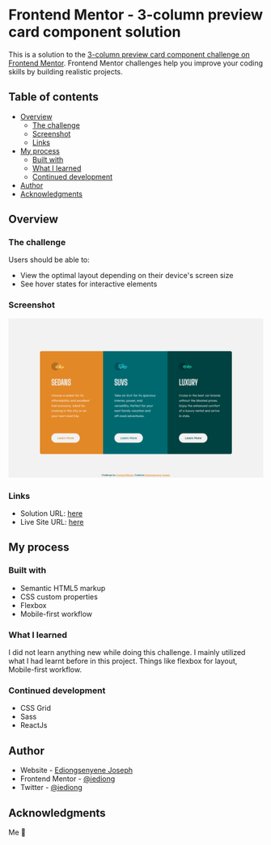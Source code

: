 # Frontend Mentor - 3-column preview card component solution

This is a solution to the [3-column preview card component challenge on Frontend Mentor](https://www.frontendmentor.io/challenges/3column-preview-card-component-pH92eAR2-). Frontend Mentor challenges help you improve your coding skills by building realistic projects. 

## Table of contents

- [Overview](#overview)
  - [The challenge](#the-challenge)
  - [Screenshot](#screenshot)
  - [Links](#links)
- [My process](#my-process)
  - [Built with](#built-with)
  - [What I learned](#what-i-learned)
  - [Continued development](#continued-development)
- [Author](#author)
- [Acknowledgments](#acknowledgments)


## Overview
### The challenge

Users should be able to:

- View the optimal layout depending on their device's screen size
- See hover states for interactive elements

### Screenshot

![screenshot of the desktop view](assets/screenshots/screenshot.png)

### Links

- Solution URL: [here](https://www.frontendmentor.io/solutions/mobilefirst-with-flexbox-Az2hNyht0)
- Live Site URL: [here](https://iediong.github.io/3-column-preview-card-component/)

## My process

### Built with

- Semantic HTML5 markup
- CSS custom properties
- Flexbox
- Mobile-first workflow

### What I learned

I did not learn anything new while doing this challenge. I mainly utilized what I had learnt before in this project. Things like flexbox for layout, Mobile-first workflow.


### Continued development

- CSS Grid
- Sass
- ReactJs

## Author

- Website - [Ediongsenyene Joseph](https://github.com/iediong)
- Frontend Mentor - [@iediong](https://www.frontendmentor.io/profile/iediong)
- Twitter - [@iediong](https://www.twitter.com/iediong)

## Acknowledgments

Me 🥂
